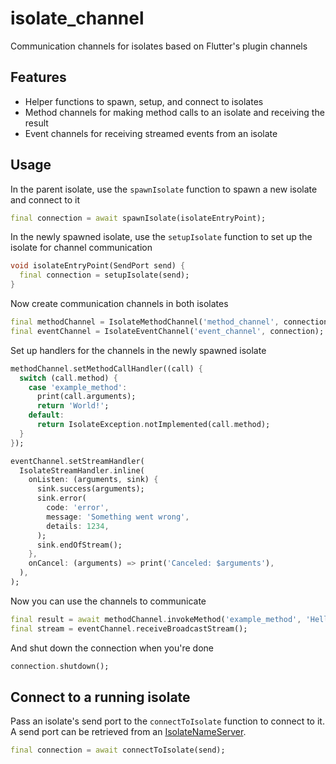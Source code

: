 # isolate_channel

Communication channels for isolates based on Flutter's plugin channels

## Features

- Helper functions to spawn, setup, and connect to isolates
- Method channels for making method calls to an isolate and receiving the result
- Event channels for receiving streamed events from an isolate

## Usage

In the parent isolate, use the `spawnIsolate` function to spawn a new isolate and connect to it

```dart
final connection = await spawnIsolate(isolateEntryPoint);
```

In the newly spawned isolate, use the `setupIsolate` function to set up the isolate for channel communication

```dart
void isolateEntryPoint(SendPort send) {
  final connection = setupIsolate(send);
}
```

Now create communication channels in both isolates

```dart
final methodChannel = IsolateMethodChannel('method_channel', connection);
final eventChannel = IsolateEventChannel('event_channel', connection);
```

Set up handlers for the channels in the newly spawned isolate

```dart
methodChannel.setMethodCallHandler((call) {
  switch (call.method) {
    case 'example_method':
      print(call.arguments);
      return 'World!';
    default:
      return IsolateException.notImplemented(call.method);
  }
});

eventChannel.setStreamHandler(
  IsolateStreamHandler.inline(
    onListen: (arguments, sink) {
      sink.success(arguments);
      sink.error(
        code: 'error',
        message: 'Something went wrong',
        details: 1234,
      );
      sink.endOfStream();
    },
    onCancel: (arguments) => print('Canceled: $arguments'),
  ),
);
```

Now you can use the channels to communicate

```dart
final result = await methodChannel.invokeMethod('example_method', 'Hello');
final stream = eventChannel.receiveBroadcastStream();
```

And shut down the connection when you're done

```dart
connection.shutdown();
```

## Connect to a running isolate

Pass an isolate's send port to the `connectToIsolate` function to connect to it. A send port can be retrieved from an [IsolateNameServer](https://api.flutter.dev/flutter/dart-ui/IsolateNameServer-class.html).

```dart
final connection = await connectToIsolate(send);
```
